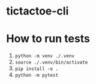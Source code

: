 # tictactoe-cli

# How to run tests

1. `python -m venv ./.venv`
2. `source ./.venv/bin/activate`
3. `pip install -e .`
4. `python -m pytest`

